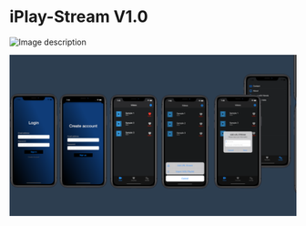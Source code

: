 # iPlay-Stream V1.0
![Image description](https://github.com/alex99-dev/iPlay-Stream/tree/main/src/bg.png)

![Alt text](src/bg.png?raw=true "Optional Title")
